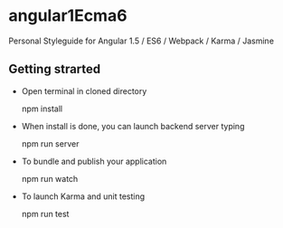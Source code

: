 # angular1Ecma6
Personal Styleguide for Angular 1.5 / ES6 / Webpack / Karma / Jasmine


## Getting strarted

* Open terminal in cloned directory

    npm install

* When install is done, you can launch backend server typing

    npm run server

* To bundle and publish your application

    npm run watch

* To launch Karma and unit testing

    npm run test
